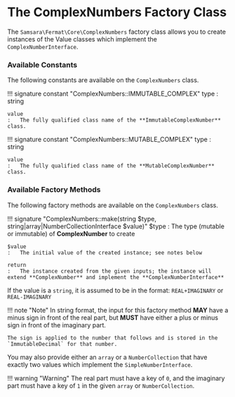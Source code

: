 # The ComplexNumbers Factory Class

The `Samsara\Fermat\Core\ComplexNumbers` factory class allows you to create instances of the Value classes which implement the `ComplexNumberInterface`.

### Available Constants

The following constants are available on the `ComplexNumbers` class.

!!! signature constant "ComplexNumbers::IMMUTABLE_COMPLEX"
type
:   string

    value
    :   The fully qualified class name of the **ImmutableComplexNumber** class.

!!! signature constant "ComplexNumbers::MUTABLE_COMPLEX"
type
:   string

    value
    :   The fully qualified class name of the **MutableComplexNumber** class.

### Available Factory Methods

The following factory methods are available on the `ComplexNumbers` class.

!!! signature "ComplexNumbers::make(string $type, string|array|NumberCollectionInterface $value)"
$type
:   The type (mutable or immutable) of **ComplexNumber** to create

    $value
    :   The initial value of the created instance; see notes below
    
    return
    :   The instance created from the given inputs; the instance will extend **ComplexNumber** and implement the **ComplexNumberInterface**

If the value is a `string`, it is assumed to be in the format: `REAL+IMAGINARY` or `REAL-IMAGINARY`

!!! note "Note"
In string format, the input for this factory method **MAY** have a minus sign in front of the real part, but **MUST** have either a plus or minus sign in front of the imaginary part.

    The sign is applied to the number that follows and is stored in the `ImmutableDecimal` for that number.

You may also provide either an `array` or a `NumberCollection` that have exactly two values which implement the `SimpleNumberInterface`.

!!! warning "Warning"
The real part must have a key of `0`, and the imaginary part must have a key of `1` in the given `array` or `NumberCollection`.
